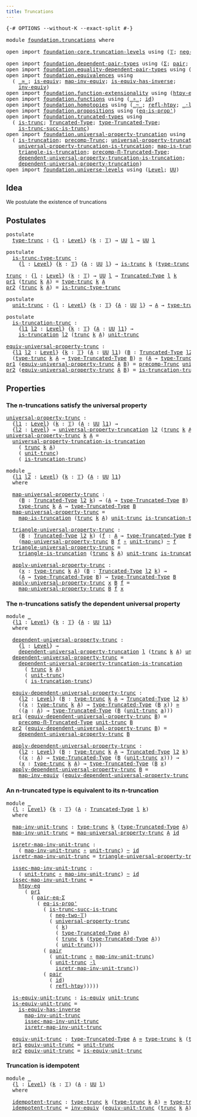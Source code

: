 ```yaml
---
title: Truncations
---
```


<pre class="Agda"><a id="37" class="Symbol">{-#</a> <a id="41" class="Keyword">OPTIONS</a> <a id="49" class="Pragma">--without-K</a> <a id="61" class="Pragma">--exact-split</a> <a id="75" class="Symbol">#-}</a>

<a id="80" class="Keyword">module</a> <a id="87" href="foundation.truncations.html" class="Module">foundation.truncations</a> <a id="110" class="Keyword">where</a>

<a id="117" class="Keyword">open</a> <a id="122" class="Keyword">import</a> <a id="129" href="foundation-core.truncation-levels.html" class="Module">foundation-core.truncation-levels</a> <a id="163" class="Keyword">using</a> <a id="169" class="Symbol">(</a><a id="170" href="foundation-core.truncation-levels.html#395" class="Datatype">𝕋</a><a id="171" class="Symbol">;</a> <a id="173" href="foundation-core.truncation-levels.html#416" class="InductiveConstructor">neg-two-𝕋</a><a id="182" class="Symbol">)</a>

<a id="185" class="Keyword">open</a> <a id="190" class="Keyword">import</a> <a id="197" href="foundation.dependent-pair-types.html" class="Module">foundation.dependent-pair-types</a> <a id="229" class="Keyword">using</a> <a id="235" class="Symbol">(</a><a id="236" href="foundation-core.dependent-pair-types.html#515" class="Record">Σ</a><a id="237" class="Symbol">;</a> <a id="239" href="foundation-core.dependent-pair-types.html#588" class="InductiveConstructor">pair</a><a id="243" class="Symbol">;</a> <a id="245" href="foundation-core.dependent-pair-types.html#605" class="Field">pr1</a><a id="248" class="Symbol">;</a> <a id="250" href="foundation-core.dependent-pair-types.html#617" class="Field">pr2</a><a id="253" class="Symbol">)</a>
<a id="255" class="Keyword">open</a> <a id="260" class="Keyword">import</a> <a id="267" href="foundation.equality-dependent-pair-types.html" class="Module">foundation.equality-dependent-pair-types</a> <a id="308" class="Keyword">using</a> <a id="314" class="Symbol">(</a><a id="315" href="foundation.equality-dependent-pair-types.html#1292" class="Function">pair-eq-Σ</a><a id="324" class="Symbol">)</a>
<a id="326" class="Keyword">open</a> <a id="331" class="Keyword">import</a> <a id="338" href="foundation.equivalences.html" class="Module">foundation.equivalences</a> <a id="362" class="Keyword">using</a>
  <a id="370" class="Symbol">(</a> <a id="372" href="foundation-core.equivalences.html#1621" class="Function Operator">_≃_</a><a id="375" class="Symbol">;</a> <a id="377" href="foundation-core.equivalences.html#1556" class="Function">is-equiv</a><a id="385" class="Symbol">;</a> <a id="387" href="foundation-core.equivalences.html#5036" class="Function">map-inv-equiv</a><a id="400" class="Symbol">;</a> <a id="402" href="foundation-core.equivalences.html#3013" class="Function">is-equiv-has-inverse</a><a id="422" class="Symbol">;</a>
    <a id="428" href="foundation-core.equivalences.html#5721" class="Function">inv-equiv</a><a id="437" class="Symbol">)</a>
<a id="439" class="Keyword">open</a> <a id="444" class="Keyword">import</a> <a id="451" href="foundation.function-extensionality.html" class="Module">foundation.function-extensionality</a> <a id="486" class="Keyword">using</a> <a id="492" class="Symbol">(</a><a id="493" href="foundation-core.function-extensionality.html#965" class="Function">htpy-eq</a><a id="500" class="Symbol">)</a>
<a id="502" class="Keyword">open</a> <a id="507" class="Keyword">import</a> <a id="514" href="foundation.functions.html" class="Module">foundation.functions</a> <a id="535" class="Keyword">using</a> <a id="541" class="Symbol">(</a><a id="542" href="foundation-core.functions.html#420" class="Function Operator">_∘_</a><a id="545" class="Symbol">;</a> <a id="547" href="foundation-core.functions.html#322" class="Function">id</a><a id="549" class="Symbol">)</a>
<a id="551" class="Keyword">open</a> <a id="556" class="Keyword">import</a> <a id="563" href="foundation.homotopies.html" class="Module">foundation.homotopies</a> <a id="585" class="Keyword">using</a> <a id="591" class="Symbol">(</a><a id="592" href="foundation-core.homotopies.html#627" class="Function Operator">_~_</a><a id="595" class="Symbol">;</a> <a id="597" href="foundation-core.homotopies.html#741" class="Function">refl-htpy</a><a id="606" class="Symbol">;</a> <a id="608" href="foundation-core.homotopies.html#1877" class="Function Operator">_·l_</a><a id="612" class="Symbol">)</a>
<a id="614" class="Keyword">open</a> <a id="619" class="Keyword">import</a> <a id="626" href="foundation.propositions.html" class="Module">foundation.propositions</a> <a id="650" class="Keyword">using</a> <a id="656" class="Symbol">(</a><a id="657" href="foundation-core.propositions.html#2620" class="Function">eq-is-prop&#39;</a><a id="668" class="Symbol">)</a>
<a id="670" class="Keyword">open</a> <a id="675" class="Keyword">import</a> <a id="682" href="foundation.truncated-types.html" class="Module">foundation.truncated-types</a> <a id="709" class="Keyword">using</a>
  <a id="717" class="Symbol">(</a> <a id="719" href="foundation-core.truncated-types.html#1741" class="Function">is-trunc</a><a id="727" class="Symbol">;</a> <a id="729" href="foundation-core.truncated-types.html#1925" class="Function">Truncated-Type</a><a id="743" class="Symbol">;</a> <a id="745" href="foundation-core.truncated-types.html#2060" class="Function">type-Truncated-Type</a><a id="764" class="Symbol">;</a>
    <a id="770" href="foundation-core.truncated-types.html#2388" class="Function">is-trunc-succ-is-trunc</a><a id="792" class="Symbol">)</a>
<a id="794" class="Keyword">open</a> <a id="799" class="Keyword">import</a> <a id="806" href="foundation.universal-property-truncation.html" class="Module">foundation.universal-property-truncation</a> <a id="847" class="Keyword">using</a>
  <a id="855" class="Symbol">(</a> <a id="857" href="foundation.universal-property-truncation.html#1984" class="Function">is-truncation</a><a id="870" class="Symbol">;</a> <a id="872" href="foundation.universal-property-truncation.html#1758" class="Function">precomp-Trunc</a><a id="885" class="Symbol">;</a> <a id="887" href="foundation.universal-property-truncation.html#2278" class="Function">universal-property-truncation</a><a id="916" class="Symbol">;</a>
    <a id="922" href="foundation.universal-property-truncation.html#4598" class="Function">universal-property-truncation-is-truncation</a><a id="965" class="Symbol">;</a> <a id="967" href="foundation.universal-property-truncation.html#4975" class="Function">map-is-truncation</a><a id="984" class="Symbol">;</a>
    <a id="990" href="foundation.universal-property-truncation.html#5248" class="Function">triangle-is-truncation</a><a id="1012" class="Symbol">;</a> <a id="1014" href="foundation.universal-property-truncation.html#2686" class="Function">precomp-Π-Truncated-Type</a><a id="1038" class="Symbol">;</a>
    <a id="1044" href="foundation.universal-property-truncation.html#5806" class="Function">dependent-universal-property-truncation-is-truncation</a><a id="1097" class="Symbol">;</a>
    <a id="1103" href="foundation.universal-property-truncation.html#2942" class="Function">dependent-universal-property-truncation</a><a id="1142" class="Symbol">)</a>
<a id="1144" class="Keyword">open</a> <a id="1149" class="Keyword">import</a> <a id="1156" href="foundation.universe-levels.html" class="Module">foundation.universe-levels</a> <a id="1183" class="Keyword">using</a> <a id="1189" class="Symbol">(</a><a id="1190" href="Agda.Primitive.html#597" class="Postulate">Level</a><a id="1195" class="Symbol">;</a> <a id="1197" href="foundation-core.universe-levels.html#235" class="Primitive">UU</a><a id="1199" class="Symbol">)</a>
</pre>
## Idea

We postulate the existence of truncations

## Postulates

<pre class="Agda"><a id="1281" class="Keyword">postulate</a>
  <a id="type-trunc"></a><a id="1293" href="foundation.truncations.html#1293" class="Postulate">type-trunc</a> <a id="1304" class="Symbol">:</a> <a id="1306" class="Symbol">{</a><a id="1307" href="foundation.truncations.html#1307" class="Bound">l</a> <a id="1309" class="Symbol">:</a> <a id="1311" href="Agda.Primitive.html#597" class="Postulate">Level</a><a id="1316" class="Symbol">}</a> <a id="1318" class="Symbol">(</a><a id="1319" href="foundation.truncations.html#1319" class="Bound">k</a> <a id="1321" class="Symbol">:</a> <a id="1323" href="foundation-core.truncation-levels.html#395" class="Datatype">𝕋</a><a id="1324" class="Symbol">)</a> <a id="1326" class="Symbol">→</a> <a id="1328" href="foundation-core.universe-levels.html#235" class="Primitive">UU</a> <a id="1331" href="foundation.truncations.html#1307" class="Bound">l</a> <a id="1333" class="Symbol">→</a> <a id="1335" href="foundation-core.universe-levels.html#235" class="Primitive">UU</a> <a id="1338" href="foundation.truncations.html#1307" class="Bound">l</a>

<a id="1341" class="Keyword">postulate</a>
  <a id="is-trunc-type-trunc"></a><a id="1353" href="foundation.truncations.html#1353" class="Postulate">is-trunc-type-trunc</a> <a id="1373" class="Symbol">:</a>
    <a id="1379" class="Symbol">{</a><a id="1380" href="foundation.truncations.html#1380" class="Bound">l</a> <a id="1382" class="Symbol">:</a> <a id="1384" href="Agda.Primitive.html#597" class="Postulate">Level</a><a id="1389" class="Symbol">}</a> <a id="1391" class="Symbol">{</a><a id="1392" href="foundation.truncations.html#1392" class="Bound">k</a> <a id="1394" class="Symbol">:</a> <a id="1396" href="foundation-core.truncation-levels.html#395" class="Datatype">𝕋</a><a id="1397" class="Symbol">}</a> <a id="1399" class="Symbol">{</a><a id="1400" href="foundation.truncations.html#1400" class="Bound">A</a> <a id="1402" class="Symbol">:</a> <a id="1404" href="foundation-core.universe-levels.html#235" class="Primitive">UU</a> <a id="1407" href="foundation.truncations.html#1380" class="Bound">l</a><a id="1408" class="Symbol">}</a> <a id="1410" class="Symbol">→</a> <a id="1412" href="foundation-core.truncated-types.html#1741" class="Function">is-trunc</a> <a id="1421" href="foundation.truncations.html#1392" class="Bound">k</a> <a id="1423" class="Symbol">(</a><a id="1424" href="foundation.truncations.html#1293" class="Postulate">type-trunc</a> <a id="1435" href="foundation.truncations.html#1392" class="Bound">k</a> <a id="1437" href="foundation.truncations.html#1400" class="Bound">A</a><a id="1438" class="Symbol">)</a>

<a id="trunc"></a><a id="1441" href="foundation.truncations.html#1441" class="Function">trunc</a> <a id="1447" class="Symbol">:</a> <a id="1449" class="Symbol">{</a><a id="1450" href="foundation.truncations.html#1450" class="Bound">l</a> <a id="1452" class="Symbol">:</a> <a id="1454" href="Agda.Primitive.html#597" class="Postulate">Level</a><a id="1459" class="Symbol">}</a> <a id="1461" class="Symbol">(</a><a id="1462" href="foundation.truncations.html#1462" class="Bound">k</a> <a id="1464" class="Symbol">:</a> <a id="1466" href="foundation-core.truncation-levels.html#395" class="Datatype">𝕋</a><a id="1467" class="Symbol">)</a> <a id="1469" class="Symbol">→</a> <a id="1471" href="foundation-core.universe-levels.html#235" class="Primitive">UU</a> <a id="1474" href="foundation.truncations.html#1450" class="Bound">l</a> <a id="1476" class="Symbol">→</a> <a id="1478" href="foundation-core.truncated-types.html#1925" class="Function">Truncated-Type</a> <a id="1493" href="foundation.truncations.html#1450" class="Bound">l</a> <a id="1495" href="foundation.truncations.html#1462" class="Bound">k</a>
<a id="1497" href="foundation-core.dependent-pair-types.html#605" class="Field">pr1</a> <a id="1501" class="Symbol">(</a><a id="1502" href="foundation.truncations.html#1441" class="Function">trunc</a> <a id="1508" href="foundation.truncations.html#1508" class="Bound">k</a> <a id="1510" href="foundation.truncations.html#1510" class="Bound">A</a><a id="1511" class="Symbol">)</a> <a id="1513" class="Symbol">=</a> <a id="1515" href="foundation.truncations.html#1293" class="Postulate">type-trunc</a> <a id="1526" href="foundation.truncations.html#1508" class="Bound">k</a> <a id="1528" href="foundation.truncations.html#1510" class="Bound">A</a>
<a id="1530" href="foundation-core.dependent-pair-types.html#617" class="Field">pr2</a> <a id="1534" class="Symbol">(</a><a id="1535" href="foundation.truncations.html#1441" class="Function">trunc</a> <a id="1541" href="foundation.truncations.html#1541" class="Bound">k</a> <a id="1543" href="foundation.truncations.html#1543" class="Bound">A</a><a id="1544" class="Symbol">)</a> <a id="1546" class="Symbol">=</a> <a id="1548" href="foundation.truncations.html#1353" class="Postulate">is-trunc-type-trunc</a>

<a id="1569" class="Keyword">postulate</a>
  <a id="unit-trunc"></a><a id="1581" href="foundation.truncations.html#1581" class="Postulate">unit-trunc</a> <a id="1592" class="Symbol">:</a> <a id="1594" class="Symbol">{</a><a id="1595" href="foundation.truncations.html#1595" class="Bound">l</a> <a id="1597" class="Symbol">:</a> <a id="1599" href="Agda.Primitive.html#597" class="Postulate">Level</a><a id="1604" class="Symbol">}</a> <a id="1606" class="Symbol">{</a><a id="1607" href="foundation.truncations.html#1607" class="Bound">k</a> <a id="1609" class="Symbol">:</a> <a id="1611" href="foundation-core.truncation-levels.html#395" class="Datatype">𝕋</a><a id="1612" class="Symbol">}</a> <a id="1614" class="Symbol">{</a><a id="1615" href="foundation.truncations.html#1615" class="Bound">A</a> <a id="1617" class="Symbol">:</a> <a id="1619" href="foundation-core.universe-levels.html#235" class="Primitive">UU</a> <a id="1622" href="foundation.truncations.html#1595" class="Bound">l</a><a id="1623" class="Symbol">}</a> <a id="1625" class="Symbol">→</a> <a id="1627" href="foundation.truncations.html#1615" class="Bound">A</a> <a id="1629" class="Symbol">→</a> <a id="1631" href="foundation.truncations.html#1293" class="Postulate">type-trunc</a> <a id="1642" href="foundation.truncations.html#1607" class="Bound">k</a> <a id="1644" href="foundation.truncations.html#1615" class="Bound">A</a>

<a id="1647" class="Keyword">postulate</a>
  <a id="is-truncation-trunc"></a><a id="1659" href="foundation.truncations.html#1659" class="Postulate">is-truncation-trunc</a> <a id="1679" class="Symbol">:</a>
    <a id="1685" class="Symbol">{</a><a id="1686" href="foundation.truncations.html#1686" class="Bound">l1</a> <a id="1689" href="foundation.truncations.html#1689" class="Bound">l2</a> <a id="1692" class="Symbol">:</a> <a id="1694" href="Agda.Primitive.html#597" class="Postulate">Level</a><a id="1699" class="Symbol">}</a> <a id="1701" class="Symbol">{</a><a id="1702" href="foundation.truncations.html#1702" class="Bound">k</a> <a id="1704" class="Symbol">:</a> <a id="1706" href="foundation-core.truncation-levels.html#395" class="Datatype">𝕋</a><a id="1707" class="Symbol">}</a> <a id="1709" class="Symbol">{</a><a id="1710" href="foundation.truncations.html#1710" class="Bound">A</a> <a id="1712" class="Symbol">:</a> <a id="1714" href="foundation-core.universe-levels.html#235" class="Primitive">UU</a> <a id="1717" href="foundation.truncations.html#1686" class="Bound">l1</a><a id="1719" class="Symbol">}</a> <a id="1721" class="Symbol">→</a>
    <a id="1727" href="foundation.universal-property-truncation.html#1984" class="Function">is-truncation</a> <a id="1741" href="foundation.truncations.html#1689" class="Bound">l2</a> <a id="1744" class="Symbol">(</a><a id="1745" href="foundation.truncations.html#1441" class="Function">trunc</a> <a id="1751" href="foundation.truncations.html#1702" class="Bound">k</a> <a id="1753" href="foundation.truncations.html#1710" class="Bound">A</a><a id="1754" class="Symbol">)</a> <a id="1756" href="foundation.truncations.html#1581" class="Postulate">unit-trunc</a>

<a id="equiv-universal-property-trunc"></a><a id="1768" href="foundation.truncations.html#1768" class="Function">equiv-universal-property-trunc</a> <a id="1799" class="Symbol">:</a>
  <a id="1803" class="Symbol">{</a><a id="1804" href="foundation.truncations.html#1804" class="Bound">l1</a> <a id="1807" href="foundation.truncations.html#1807" class="Bound">l2</a> <a id="1810" class="Symbol">:</a> <a id="1812" href="Agda.Primitive.html#597" class="Postulate">Level</a><a id="1817" class="Symbol">}</a> <a id="1819" class="Symbol">{</a><a id="1820" href="foundation.truncations.html#1820" class="Bound">k</a> <a id="1822" class="Symbol">:</a> <a id="1824" href="foundation-core.truncation-levels.html#395" class="Datatype">𝕋</a><a id="1825" class="Symbol">}</a> <a id="1827" class="Symbol">(</a><a id="1828" href="foundation.truncations.html#1828" class="Bound">A</a> <a id="1830" class="Symbol">:</a> <a id="1832" href="foundation-core.universe-levels.html#235" class="Primitive">UU</a> <a id="1835" href="foundation.truncations.html#1804" class="Bound">l1</a><a id="1837" class="Symbol">)</a> <a id="1839" class="Symbol">(</a><a id="1840" href="foundation.truncations.html#1840" class="Bound">B</a> <a id="1842" class="Symbol">:</a> <a id="1844" href="foundation-core.truncated-types.html#1925" class="Function">Truncated-Type</a> <a id="1859" href="foundation.truncations.html#1807" class="Bound">l2</a> <a id="1862" href="foundation.truncations.html#1820" class="Bound">k</a><a id="1863" class="Symbol">)</a> <a id="1865" class="Symbol">→</a>
  <a id="1869" class="Symbol">(</a><a id="1870" href="foundation.truncations.html#1293" class="Postulate">type-trunc</a> <a id="1881" href="foundation.truncations.html#1820" class="Bound">k</a> <a id="1883" href="foundation.truncations.html#1828" class="Bound">A</a> <a id="1885" class="Symbol">→</a> <a id="1887" href="foundation-core.truncated-types.html#2060" class="Function">type-Truncated-Type</a> <a id="1907" href="foundation.truncations.html#1840" class="Bound">B</a><a id="1908" class="Symbol">)</a> <a id="1910" href="foundation-core.equivalences.html#1621" class="Function Operator">≃</a> <a id="1912" class="Symbol">(</a><a id="1913" href="foundation.truncations.html#1828" class="Bound">A</a> <a id="1915" class="Symbol">→</a> <a id="1917" href="foundation-core.truncated-types.html#2060" class="Function">type-Truncated-Type</a> <a id="1937" href="foundation.truncations.html#1840" class="Bound">B</a><a id="1938" class="Symbol">)</a>
<a id="1940" href="foundation-core.dependent-pair-types.html#605" class="Field">pr1</a> <a id="1944" class="Symbol">(</a><a id="1945" href="foundation.truncations.html#1768" class="Function">equiv-universal-property-trunc</a> <a id="1976" href="foundation.truncations.html#1976" class="Bound">A</a> <a id="1978" href="foundation.truncations.html#1978" class="Bound">B</a><a id="1979" class="Symbol">)</a> <a id="1981" class="Symbol">=</a> <a id="1983" href="foundation.universal-property-truncation.html#1758" class="Function">precomp-Trunc</a> <a id="1997" href="foundation.truncations.html#1581" class="Postulate">unit-trunc</a> <a id="2008" href="foundation.truncations.html#1978" class="Bound">B</a>
<a id="2010" href="foundation-core.dependent-pair-types.html#617" class="Field">pr2</a> <a id="2014" class="Symbol">(</a><a id="2015" href="foundation.truncations.html#1768" class="Function">equiv-universal-property-trunc</a> <a id="2046" href="foundation.truncations.html#2046" class="Bound">A</a> <a id="2048" href="foundation.truncations.html#2048" class="Bound">B</a><a id="2049" class="Symbol">)</a> <a id="2051" class="Symbol">=</a> <a id="2053" href="foundation.truncations.html#1659" class="Postulate">is-truncation-trunc</a> <a id="2073" href="foundation.truncations.html#2048" class="Bound">B</a>
</pre>
## Properties

### The n-truncations satisfy the universal property

<pre class="Agda"><a id="universal-property-trunc"></a><a id="2157" href="foundation.truncations.html#2157" class="Function">universal-property-trunc</a> <a id="2182" class="Symbol">:</a>
  <a id="2186" class="Symbol">{</a><a id="2187" href="foundation.truncations.html#2187" class="Bound">l1</a> <a id="2190" class="Symbol">:</a> <a id="2192" href="Agda.Primitive.html#597" class="Postulate">Level</a><a id="2197" class="Symbol">}</a> <a id="2199" class="Symbol">(</a><a id="2200" href="foundation.truncations.html#2200" class="Bound">k</a> <a id="2202" class="Symbol">:</a> <a id="2204" href="foundation-core.truncation-levels.html#395" class="Datatype">𝕋</a><a id="2205" class="Symbol">)</a> <a id="2207" class="Symbol">(</a><a id="2208" href="foundation.truncations.html#2208" class="Bound">A</a> <a id="2210" class="Symbol">:</a> <a id="2212" href="foundation-core.universe-levels.html#235" class="Primitive">UU</a> <a id="2215" href="foundation.truncations.html#2187" class="Bound">l1</a><a id="2217" class="Symbol">)</a> <a id="2219" class="Symbol">→</a>
  <a id="2223" class="Symbol">{</a><a id="2224" href="foundation.truncations.html#2224" class="Bound">l2</a> <a id="2227" class="Symbol">:</a> <a id="2229" href="Agda.Primitive.html#597" class="Postulate">Level</a><a id="2234" class="Symbol">}</a> <a id="2236" class="Symbol">→</a> <a id="2238" href="foundation.universal-property-truncation.html#2278" class="Function">universal-property-truncation</a> <a id="2268" href="foundation.truncations.html#2224" class="Bound">l2</a> <a id="2271" class="Symbol">(</a><a id="2272" href="foundation.truncations.html#1441" class="Function">trunc</a> <a id="2278" href="foundation.truncations.html#2200" class="Bound">k</a> <a id="2280" href="foundation.truncations.html#2208" class="Bound">A</a><a id="2281" class="Symbol">)</a> <a id="2283" href="foundation.truncations.html#1581" class="Postulate">unit-trunc</a>
<a id="2294" href="foundation.truncations.html#2157" class="Function">universal-property-trunc</a> <a id="2319" href="foundation.truncations.html#2319" class="Bound">k</a> <a id="2321" href="foundation.truncations.html#2321" class="Bound">A</a> <a id="2323" class="Symbol">=</a>
  <a id="2327" href="foundation.universal-property-truncation.html#4598" class="Function">universal-property-truncation-is-truncation</a>
    <a id="2375" class="Symbol">(</a> <a id="2377" href="foundation.truncations.html#1441" class="Function">trunc</a> <a id="2383" href="foundation.truncations.html#2319" class="Bound">k</a> <a id="2385" href="foundation.truncations.html#2321" class="Bound">A</a><a id="2386" class="Symbol">)</a>
    <a id="2392" class="Symbol">(</a> <a id="2394" href="foundation.truncations.html#1581" class="Postulate">unit-trunc</a><a id="2404" class="Symbol">)</a>
    <a id="2410" class="Symbol">(</a> <a id="2412" href="foundation.truncations.html#1659" class="Postulate">is-truncation-trunc</a><a id="2431" class="Symbol">)</a>

<a id="2434" class="Keyword">module</a> <a id="2441" href="foundation.truncations.html#2441" class="Module">_</a>
  <a id="2445" class="Symbol">{</a><a id="2446" href="foundation.truncations.html#2446" class="Bound">l1</a> <a id="2449" href="foundation.truncations.html#2449" class="Bound">l2</a> <a id="2452" class="Symbol">:</a> <a id="2454" href="Agda.Primitive.html#597" class="Postulate">Level</a><a id="2459" class="Symbol">}</a> <a id="2461" class="Symbol">{</a><a id="2462" href="foundation.truncations.html#2462" class="Bound">k</a> <a id="2464" class="Symbol">:</a> <a id="2466" href="foundation-core.truncation-levels.html#395" class="Datatype">𝕋</a><a id="2467" class="Symbol">}</a> <a id="2469" class="Symbol">{</a><a id="2470" href="foundation.truncations.html#2470" class="Bound">A</a> <a id="2472" class="Symbol">:</a> <a id="2474" href="foundation-core.universe-levels.html#235" class="Primitive">UU</a> <a id="2477" href="foundation.truncations.html#2446" class="Bound">l1</a><a id="2479" class="Symbol">}</a>
  <a id="2483" class="Keyword">where</a>
  
  <a id="2494" href="foundation.truncations.html#2494" class="Function">map-universal-property-trunc</a> <a id="2523" class="Symbol">:</a>
    <a id="2529" class="Symbol">(</a><a id="2530" href="foundation.truncations.html#2530" class="Bound">B</a> <a id="2532" class="Symbol">:</a> <a id="2534" href="foundation-core.truncated-types.html#1925" class="Function">Truncated-Type</a> <a id="2549" href="foundation.truncations.html#2449" class="Bound">l2</a> <a id="2552" href="foundation.truncations.html#2462" class="Bound">k</a><a id="2553" class="Symbol">)</a> <a id="2555" class="Symbol">→</a> <a id="2557" class="Symbol">(</a><a id="2558" href="foundation.truncations.html#2470" class="Bound">A</a> <a id="2560" class="Symbol">→</a> <a id="2562" href="foundation-core.truncated-types.html#2060" class="Function">type-Truncated-Type</a> <a id="2582" href="foundation.truncations.html#2530" class="Bound">B</a><a id="2583" class="Symbol">)</a> <a id="2585" class="Symbol">→</a>
    <a id="2591" href="foundation.truncations.html#1293" class="Postulate">type-trunc</a> <a id="2602" href="foundation.truncations.html#2462" class="Bound">k</a> <a id="2604" href="foundation.truncations.html#2470" class="Bound">A</a> <a id="2606" class="Symbol">→</a> <a id="2608" href="foundation-core.truncated-types.html#2060" class="Function">type-Truncated-Type</a> <a id="2628" href="foundation.truncations.html#2530" class="Bound">B</a>
  <a id="2632" href="foundation.truncations.html#2494" class="Function">map-universal-property-trunc</a> <a id="2661" class="Symbol">=</a>
    <a id="2667" href="foundation.universal-property-truncation.html#4975" class="Function">map-is-truncation</a> <a id="2685" class="Symbol">(</a><a id="2686" href="foundation.truncations.html#1441" class="Function">trunc</a> <a id="2692" href="foundation.truncations.html#2462" class="Bound">k</a> <a id="2694" href="foundation.truncations.html#2470" class="Bound">A</a><a id="2695" class="Symbol">)</a> <a id="2697" href="foundation.truncations.html#1581" class="Postulate">unit-trunc</a> <a id="2708" href="foundation.truncations.html#1659" class="Postulate">is-truncation-trunc</a>

  <a id="2731" href="foundation.truncations.html#2731" class="Function">triangle-universal-property-trunc</a> <a id="2765" class="Symbol">:</a>
    <a id="2771" class="Symbol">(</a><a id="2772" href="foundation.truncations.html#2772" class="Bound">B</a> <a id="2774" class="Symbol">:</a> <a id="2776" href="foundation-core.truncated-types.html#1925" class="Function">Truncated-Type</a> <a id="2791" href="foundation.truncations.html#2449" class="Bound">l2</a> <a id="2794" href="foundation.truncations.html#2462" class="Bound">k</a><a id="2795" class="Symbol">)</a> <a id="2797" class="Symbol">(</a><a id="2798" href="foundation.truncations.html#2798" class="Bound">f</a> <a id="2800" class="Symbol">:</a> <a id="2802" href="foundation.truncations.html#2470" class="Bound">A</a> <a id="2804" class="Symbol">→</a> <a id="2806" href="foundation-core.truncated-types.html#2060" class="Function">type-Truncated-Type</a> <a id="2826" href="foundation.truncations.html#2772" class="Bound">B</a><a id="2827" class="Symbol">)</a> <a id="2829" class="Symbol">→</a>
    <a id="2835" class="Symbol">(</a><a id="2836" href="foundation.truncations.html#2494" class="Function">map-universal-property-trunc</a> <a id="2865" href="foundation.truncations.html#2772" class="Bound">B</a> <a id="2867" href="foundation.truncations.html#2798" class="Bound">f</a> <a id="2869" href="foundation-core.functions.html#420" class="Function Operator">∘</a> <a id="2871" href="foundation.truncations.html#1581" class="Postulate">unit-trunc</a><a id="2881" class="Symbol">)</a> <a id="2883" href="foundation-core.homotopies.html#627" class="Function Operator">~</a> <a id="2885" href="foundation.truncations.html#2798" class="Bound">f</a>
  <a id="2889" href="foundation.truncations.html#2731" class="Function">triangle-universal-property-trunc</a> <a id="2923" class="Symbol">=</a>
    <a id="2929" href="foundation.universal-property-truncation.html#5248" class="Function">triangle-is-truncation</a> <a id="2952" class="Symbol">(</a><a id="2953" href="foundation.truncations.html#1441" class="Function">trunc</a> <a id="2959" href="foundation.truncations.html#2462" class="Bound">k</a> <a id="2961" href="foundation.truncations.html#2470" class="Bound">A</a><a id="2962" class="Symbol">)</a> <a id="2964" href="foundation.truncations.html#1581" class="Postulate">unit-trunc</a> <a id="2975" href="foundation.truncations.html#1659" class="Postulate">is-truncation-trunc</a>

  <a id="2998" href="foundation.truncations.html#2998" class="Function">apply-universal-property-trunc</a> <a id="3029" class="Symbol">:</a>
    <a id="3035" class="Symbol">(</a><a id="3036" href="foundation.truncations.html#3036" class="Bound">x</a> <a id="3038" class="Symbol">:</a> <a id="3040" href="foundation.truncations.html#1293" class="Postulate">type-trunc</a> <a id="3051" href="foundation.truncations.html#2462" class="Bound">k</a> <a id="3053" href="foundation.truncations.html#2470" class="Bound">A</a><a id="3054" class="Symbol">)</a> <a id="3056" class="Symbol">(</a><a id="3057" href="foundation.truncations.html#3057" class="Bound">B</a> <a id="3059" class="Symbol">:</a> <a id="3061" href="foundation-core.truncated-types.html#1925" class="Function">Truncated-Type</a> <a id="3076" href="foundation.truncations.html#2449" class="Bound">l2</a> <a id="3079" href="foundation.truncations.html#2462" class="Bound">k</a><a id="3080" class="Symbol">)</a> <a id="3082" class="Symbol">→</a>
    <a id="3088" class="Symbol">(</a><a id="3089" href="foundation.truncations.html#2470" class="Bound">A</a> <a id="3091" class="Symbol">→</a> <a id="3093" href="foundation-core.truncated-types.html#2060" class="Function">type-Truncated-Type</a> <a id="3113" href="foundation.truncations.html#3057" class="Bound">B</a><a id="3114" class="Symbol">)</a> <a id="3116" class="Symbol">→</a> <a id="3118" href="foundation-core.truncated-types.html#2060" class="Function">type-Truncated-Type</a> <a id="3138" href="foundation.truncations.html#3057" class="Bound">B</a>
  <a id="3142" href="foundation.truncations.html#2998" class="Function">apply-universal-property-trunc</a> <a id="3173" href="foundation.truncations.html#3173" class="Bound">x</a> <a id="3175" href="foundation.truncations.html#3175" class="Bound">B</a> <a id="3177" href="foundation.truncations.html#3177" class="Bound">f</a> <a id="3179" class="Symbol">=</a>
    <a id="3185" href="foundation.truncations.html#2494" class="Function">map-universal-property-trunc</a> <a id="3214" href="foundation.truncations.html#3175" class="Bound">B</a> <a id="3216" href="foundation.truncations.html#3177" class="Bound">f</a> <a id="3218" href="foundation.truncations.html#3173" class="Bound">x</a>
</pre>
### The n-truncations satisfy the dependent universal property

<pre class="Agda"><a id="3297" class="Keyword">module</a> <a id="3304" href="foundation.truncations.html#3304" class="Module">_</a>
  <a id="3308" class="Symbol">{</a><a id="3309" href="foundation.truncations.html#3309" class="Bound">l1</a> <a id="3312" class="Symbol">:</a> <a id="3314" href="Agda.Primitive.html#597" class="Postulate">Level</a><a id="3319" class="Symbol">}</a> <a id="3321" class="Symbol">{</a><a id="3322" href="foundation.truncations.html#3322" class="Bound">k</a> <a id="3324" class="Symbol">:</a> <a id="3326" href="foundation-core.truncation-levels.html#395" class="Datatype">𝕋</a><a id="3327" class="Symbol">}</a> <a id="3329" class="Symbol">{</a><a id="3330" href="foundation.truncations.html#3330" class="Bound">A</a> <a id="3332" class="Symbol">:</a> <a id="3334" href="foundation-core.universe-levels.html#235" class="Primitive">UU</a> <a id="3337" href="foundation.truncations.html#3309" class="Bound">l1</a><a id="3339" class="Symbol">}</a>
  <a id="3343" class="Keyword">where</a>

  <a id="3352" href="foundation.truncations.html#3352" class="Function">dependent-universal-property-trunc</a> <a id="3387" class="Symbol">:</a>
    <a id="3393" class="Symbol">{</a><a id="3394" href="foundation.truncations.html#3394" class="Bound">l</a> <a id="3396" class="Symbol">:</a> <a id="3398" href="Agda.Primitive.html#597" class="Postulate">Level</a><a id="3403" class="Symbol">}</a> <a id="3405" class="Symbol">→</a>
    <a id="3411" href="foundation.universal-property-truncation.html#2942" class="Function">dependent-universal-property-truncation</a> <a id="3451" href="foundation.truncations.html#3394" class="Bound">l</a> <a id="3453" class="Symbol">(</a><a id="3454" href="foundation.truncations.html#1441" class="Function">trunc</a> <a id="3460" href="foundation.truncations.html#3322" class="Bound">k</a> <a id="3462" href="foundation.truncations.html#3330" class="Bound">A</a><a id="3463" class="Symbol">)</a> <a id="3465" href="foundation.truncations.html#1581" class="Postulate">unit-trunc</a>
  <a id="3478" href="foundation.truncations.html#3352" class="Function">dependent-universal-property-trunc</a> <a id="3513" class="Symbol">=</a>
    <a id="3519" href="foundation.universal-property-truncation.html#5806" class="Function">dependent-universal-property-truncation-is-truncation</a>
      <a id="3579" class="Symbol">(</a> <a id="3581" href="foundation.truncations.html#1441" class="Function">trunc</a> <a id="3587" href="foundation.truncations.html#3322" class="Bound">k</a> <a id="3589" href="foundation.truncations.html#3330" class="Bound">A</a><a id="3590" class="Symbol">)</a>
      <a id="3598" class="Symbol">(</a> <a id="3600" href="foundation.truncations.html#1581" class="Postulate">unit-trunc</a><a id="3610" class="Symbol">)</a>
      <a id="3618" class="Symbol">(</a> <a id="3620" href="foundation.truncations.html#1659" class="Postulate">is-truncation-trunc</a><a id="3639" class="Symbol">)</a>

  <a id="3644" href="foundation.truncations.html#3644" class="Function">equiv-dependent-universal-property-trunc</a> <a id="3685" class="Symbol">:</a>
    <a id="3691" class="Symbol">{</a><a id="3692" href="foundation.truncations.html#3692" class="Bound">l2</a> <a id="3695" class="Symbol">:</a> <a id="3697" href="Agda.Primitive.html#597" class="Postulate">Level</a><a id="3702" class="Symbol">}</a> <a id="3704" class="Symbol">(</a><a id="3705" href="foundation.truncations.html#3705" class="Bound">B</a> <a id="3707" class="Symbol">:</a> <a id="3709" href="foundation.truncations.html#1293" class="Postulate">type-trunc</a> <a id="3720" href="foundation.truncations.html#3322" class="Bound">k</a> <a id="3722" href="foundation.truncations.html#3330" class="Bound">A</a> <a id="3724" class="Symbol">→</a> <a id="3726" href="foundation-core.truncated-types.html#1925" class="Function">Truncated-Type</a> <a id="3741" href="foundation.truncations.html#3692" class="Bound">l2</a> <a id="3744" href="foundation.truncations.html#3322" class="Bound">k</a><a id="3745" class="Symbol">)</a> <a id="3747" class="Symbol">→</a>
    <a id="3753" class="Symbol">((</a><a id="3755" href="foundation.truncations.html#3755" class="Bound">x</a> <a id="3757" class="Symbol">:</a> <a id="3759" href="foundation.truncations.html#1293" class="Postulate">type-trunc</a> <a id="3770" href="foundation.truncations.html#3322" class="Bound">k</a> <a id="3772" href="foundation.truncations.html#3330" class="Bound">A</a><a id="3773" class="Symbol">)</a> <a id="3775" class="Symbol">→</a> <a id="3777" href="foundation-core.truncated-types.html#2060" class="Function">type-Truncated-Type</a> <a id="3797" class="Symbol">(</a><a id="3798" href="foundation.truncations.html#3705" class="Bound">B</a> <a id="3800" href="foundation.truncations.html#3755" class="Bound">x</a><a id="3801" class="Symbol">))</a> <a id="3804" href="foundation-core.equivalences.html#1621" class="Function Operator">≃</a>
    <a id="3810" class="Symbol">((</a><a id="3812" href="foundation.truncations.html#3812" class="Bound">a</a> <a id="3814" class="Symbol">:</a> <a id="3816" href="foundation.truncations.html#3330" class="Bound">A</a><a id="3817" class="Symbol">)</a> <a id="3819" class="Symbol">→</a> <a id="3821" href="foundation-core.truncated-types.html#2060" class="Function">type-Truncated-Type</a> <a id="3841" class="Symbol">(</a><a id="3842" href="foundation.truncations.html#3705" class="Bound">B</a> <a id="3844" class="Symbol">(</a><a id="3845" href="foundation.truncations.html#1581" class="Postulate">unit-trunc</a> <a id="3856" href="foundation.truncations.html#3812" class="Bound">a</a><a id="3857" class="Symbol">)))</a>
  <a id="3863" href="foundation-core.dependent-pair-types.html#605" class="Field">pr1</a> <a id="3867" class="Symbol">(</a><a id="3868" href="foundation.truncations.html#3644" class="Function">equiv-dependent-universal-property-trunc</a> <a id="3909" href="foundation.truncations.html#3909" class="Bound">B</a><a id="3910" class="Symbol">)</a> <a id="3912" class="Symbol">=</a>
    <a id="3918" href="foundation.universal-property-truncation.html#2686" class="Function">precomp-Π-Truncated-Type</a> <a id="3943" href="foundation.truncations.html#1581" class="Postulate">unit-trunc</a> <a id="3954" href="foundation.truncations.html#3909" class="Bound">B</a>
  <a id="3958" href="foundation-core.dependent-pair-types.html#617" class="Field">pr2</a> <a id="3962" class="Symbol">(</a><a id="3963" href="foundation.truncations.html#3644" class="Function">equiv-dependent-universal-property-trunc</a> <a id="4004" href="foundation.truncations.html#4004" class="Bound">B</a><a id="4005" class="Symbol">)</a> <a id="4007" class="Symbol">=</a>
    <a id="4013" href="foundation.truncations.html#3352" class="Function">dependent-universal-property-trunc</a> <a id="4048" href="foundation.truncations.html#4004" class="Bound">B</a>

  <a id="4053" href="foundation.truncations.html#4053" class="Function">apply-dependent-universal-property-trunc</a> <a id="4094" class="Symbol">:</a>
    <a id="4100" class="Symbol">{</a><a id="4101" href="foundation.truncations.html#4101" class="Bound">l2</a> <a id="4104" class="Symbol">:</a> <a id="4106" href="Agda.Primitive.html#597" class="Postulate">Level</a><a id="4111" class="Symbol">}</a> <a id="4113" class="Symbol">(</a><a id="4114" href="foundation.truncations.html#4114" class="Bound">B</a> <a id="4116" class="Symbol">:</a> <a id="4118" href="foundation.truncations.html#1293" class="Postulate">type-trunc</a> <a id="4129" href="foundation.truncations.html#3322" class="Bound">k</a> <a id="4131" href="foundation.truncations.html#3330" class="Bound">A</a> <a id="4133" class="Symbol">→</a> <a id="4135" href="foundation-core.truncated-types.html#1925" class="Function">Truncated-Type</a> <a id="4150" href="foundation.truncations.html#4101" class="Bound">l2</a> <a id="4153" href="foundation.truncations.html#3322" class="Bound">k</a><a id="4154" class="Symbol">)</a> <a id="4156" class="Symbol">→</a>
    <a id="4162" class="Symbol">((</a><a id="4164" href="foundation.truncations.html#4164" class="Bound">x</a> <a id="4166" class="Symbol">:</a> <a id="4168" href="foundation.truncations.html#3330" class="Bound">A</a><a id="4169" class="Symbol">)</a> <a id="4171" class="Symbol">→</a> <a id="4173" href="foundation-core.truncated-types.html#2060" class="Function">type-Truncated-Type</a> <a id="4193" class="Symbol">(</a><a id="4194" href="foundation.truncations.html#4114" class="Bound">B</a> <a id="4196" class="Symbol">(</a><a id="4197" href="foundation.truncations.html#1581" class="Postulate">unit-trunc</a> <a id="4208" href="foundation.truncations.html#4164" class="Bound">x</a><a id="4209" class="Symbol">)))</a> <a id="4213" class="Symbol">→</a>
    <a id="4219" class="Symbol">(</a><a id="4220" href="foundation.truncations.html#4220" class="Bound">x</a> <a id="4222" class="Symbol">:</a> <a id="4224" href="foundation.truncations.html#1293" class="Postulate">type-trunc</a> <a id="4235" href="foundation.truncations.html#3322" class="Bound">k</a> <a id="4237" href="foundation.truncations.html#3330" class="Bound">A</a><a id="4238" class="Symbol">)</a> <a id="4240" class="Symbol">→</a> <a id="4242" href="foundation-core.truncated-types.html#2060" class="Function">type-Truncated-Type</a> <a id="4262" class="Symbol">(</a><a id="4263" href="foundation.truncations.html#4114" class="Bound">B</a> <a id="4265" href="foundation.truncations.html#4220" class="Bound">x</a><a id="4266" class="Symbol">)</a>
  <a id="4270" href="foundation.truncations.html#4053" class="Function">apply-dependent-universal-property-trunc</a> <a id="4311" href="foundation.truncations.html#4311" class="Bound">B</a> <a id="4313" class="Symbol">=</a>
    <a id="4319" href="foundation-core.equivalences.html#5036" class="Function">map-inv-equiv</a> <a id="4333" class="Symbol">(</a><a id="4334" href="foundation.truncations.html#3644" class="Function">equiv-dependent-universal-property-trunc</a> <a id="4375" href="foundation.truncations.html#4311" class="Bound">B</a><a id="4376" class="Symbol">)</a>
</pre>
### An n-truncated type is equivalent to its n-truncation

<pre class="Agda"><a id="4450" class="Keyword">module</a> <a id="4457" href="foundation.truncations.html#4457" class="Module">_</a>
  <a id="4461" class="Symbol">{</a><a id="4462" href="foundation.truncations.html#4462" class="Bound">l</a> <a id="4464" class="Symbol">:</a> <a id="4466" href="Agda.Primitive.html#597" class="Postulate">Level</a><a id="4471" class="Symbol">}</a> <a id="4473" class="Symbol">{</a><a id="4474" href="foundation.truncations.html#4474" class="Bound">k</a> <a id="4476" class="Symbol">:</a> <a id="4478" href="foundation-core.truncation-levels.html#395" class="Datatype">𝕋</a><a id="4479" class="Symbol">}</a> <a id="4481" class="Symbol">(</a><a id="4482" href="foundation.truncations.html#4482" class="Bound">A</a> <a id="4484" class="Symbol">:</a> <a id="4486" href="foundation-core.truncated-types.html#1925" class="Function">Truncated-Type</a> <a id="4501" href="foundation.truncations.html#4462" class="Bound">l</a> <a id="4503" href="foundation.truncations.html#4474" class="Bound">k</a><a id="4504" class="Symbol">)</a>
  <a id="4508" class="Keyword">where</a>

  <a id="4517" href="foundation.truncations.html#4517" class="Function">map-inv-unit-trunc</a> <a id="4536" class="Symbol">:</a> <a id="4538" href="foundation.truncations.html#1293" class="Postulate">type-trunc</a> <a id="4549" href="foundation.truncations.html#4474" class="Bound">k</a> <a id="4551" class="Symbol">(</a><a id="4552" href="foundation-core.truncated-types.html#2060" class="Function">type-Truncated-Type</a> <a id="4572" href="foundation.truncations.html#4482" class="Bound">A</a><a id="4573" class="Symbol">)</a> <a id="4575" class="Symbol">→</a> <a id="4577" href="foundation-core.truncated-types.html#2060" class="Function">type-Truncated-Type</a> <a id="4597" href="foundation.truncations.html#4482" class="Bound">A</a>
  <a id="4601" href="foundation.truncations.html#4517" class="Function">map-inv-unit-trunc</a> <a id="4620" class="Symbol">=</a> <a id="4622" href="foundation.truncations.html#2494" class="Function">map-universal-property-trunc</a> <a id="4651" href="foundation.truncations.html#4482" class="Bound">A</a> <a id="4653" href="foundation-core.functions.html#322" class="Function">id</a>

  <a id="4659" href="foundation.truncations.html#4659" class="Function">isretr-map-inv-unit-trunc</a> <a id="4685" class="Symbol">:</a>
    <a id="4691" class="Symbol">(</a> <a id="4693" href="foundation.truncations.html#4517" class="Function">map-inv-unit-trunc</a> <a id="4712" href="foundation-core.functions.html#420" class="Function Operator">∘</a> <a id="4714" href="foundation.truncations.html#1581" class="Postulate">unit-trunc</a><a id="4724" class="Symbol">)</a> <a id="4726" href="foundation-core.homotopies.html#627" class="Function Operator">~</a> <a id="4728" href="foundation-core.functions.html#322" class="Function">id</a>
  <a id="4733" href="foundation.truncations.html#4659" class="Function">isretr-map-inv-unit-trunc</a> <a id="4759" class="Symbol">=</a> <a id="4761" href="foundation.truncations.html#2731" class="Function">triangle-universal-property-trunc</a> <a id="4795" href="foundation.truncations.html#4482" class="Bound">A</a> <a id="4797" href="foundation-core.functions.html#322" class="Function">id</a>

  <a id="4803" href="foundation.truncations.html#4803" class="Function">issec-map-inv-unit-trunc</a> <a id="4828" class="Symbol">:</a>
    <a id="4834" class="Symbol">(</a> <a id="4836" href="foundation.truncations.html#1581" class="Postulate">unit-trunc</a> <a id="4847" href="foundation-core.functions.html#420" class="Function Operator">∘</a> <a id="4849" href="foundation.truncations.html#4517" class="Function">map-inv-unit-trunc</a><a id="4867" class="Symbol">)</a> <a id="4869" href="foundation-core.homotopies.html#627" class="Function Operator">~</a> <a id="4871" href="foundation-core.functions.html#322" class="Function">id</a>
  <a id="4876" href="foundation.truncations.html#4803" class="Function">issec-map-inv-unit-trunc</a> <a id="4901" class="Symbol">=</a>
    <a id="4907" href="foundation-core.function-extensionality.html#965" class="Function">htpy-eq</a>
      <a id="4921" class="Symbol">(</a> <a id="4923" href="foundation-core.dependent-pair-types.html#605" class="Field">pr1</a>
        <a id="4935" class="Symbol">(</a> <a id="4937" href="foundation.equality-dependent-pair-types.html#1292" class="Function">pair-eq-Σ</a>
          <a id="4957" class="Symbol">(</a> <a id="4959" href="foundation-core.propositions.html#2620" class="Function">eq-is-prop&#39;</a>
            <a id="4983" class="Symbol">(</a> <a id="4985" href="foundation-core.truncated-types.html#2388" class="Function">is-trunc-succ-is-trunc</a>
              <a id="5022" class="Symbol">(</a> <a id="5024" href="foundation-core.truncation-levels.html#416" class="InductiveConstructor">neg-two-𝕋</a><a id="5033" class="Symbol">)</a>
              <a id="5049" class="Symbol">(</a> <a id="5051" href="foundation.truncations.html#2157" class="Function">universal-property-trunc</a>
                <a id="5092" class="Symbol">(</a> <a id="5094" href="foundation.truncations.html#4474" class="Bound">k</a><a id="5095" class="Symbol">)</a>
                <a id="5113" class="Symbol">(</a> <a id="5115" href="foundation-core.truncated-types.html#2060" class="Function">type-Truncated-Type</a> <a id="5135" href="foundation.truncations.html#4482" class="Bound">A</a><a id="5136" class="Symbol">)</a>
                <a id="5154" class="Symbol">(</a> <a id="5156" href="foundation.truncations.html#1441" class="Function">trunc</a> <a id="5162" href="foundation.truncations.html#4474" class="Bound">k</a> <a id="5164" class="Symbol">(</a><a id="5165" href="foundation-core.truncated-types.html#2060" class="Function">type-Truncated-Type</a> <a id="5185" href="foundation.truncations.html#4482" class="Bound">A</a><a id="5186" class="Symbol">))</a>
                <a id="5205" class="Symbol">(</a> <a id="5207" href="foundation.truncations.html#1581" class="Postulate">unit-trunc</a><a id="5217" class="Symbol">)))</a>
            <a id="5233" class="Symbol">(</a> <a id="5235" href="foundation-core.dependent-pair-types.html#588" class="InductiveConstructor">pair</a>
              <a id="5254" class="Symbol">(</a> <a id="5256" href="foundation.truncations.html#1581" class="Postulate">unit-trunc</a> <a id="5267" href="foundation-core.functions.html#420" class="Function Operator">∘</a> <a id="5269" href="foundation.truncations.html#4517" class="Function">map-inv-unit-trunc</a><a id="5287" class="Symbol">)</a>
              <a id="5303" class="Symbol">(</a> <a id="5305" href="foundation.truncations.html#1581" class="Postulate">unit-trunc</a> <a id="5316" href="foundation-core.homotopies.html#1877" class="Function Operator">·l</a>
                <a id="5335" href="foundation.truncations.html#4659" class="Function">isretr-map-inv-unit-trunc</a><a id="5360" class="Symbol">))</a>
            <a id="5375" class="Symbol">(</a> <a id="5377" href="foundation-core.dependent-pair-types.html#588" class="InductiveConstructor">pair</a>
              <a id="5396" class="Symbol">(</a> <a id="5398" href="foundation-core.functions.html#322" class="Function">id</a><a id="5400" class="Symbol">)</a>
              <a id="5416" class="Symbol">(</a> <a id="5418" href="foundation-core.homotopies.html#741" class="Function">refl-htpy</a><a id="5427" class="Symbol">)))))</a>

  <a id="5436" href="foundation.truncations.html#5436" class="Function">is-equiv-unit-trunc</a> <a id="5456" class="Symbol">:</a> <a id="5458" href="foundation-core.equivalences.html#1556" class="Function">is-equiv</a> <a id="5467" href="foundation.truncations.html#1581" class="Postulate">unit-trunc</a>
  <a id="5480" href="foundation.truncations.html#5436" class="Function">is-equiv-unit-trunc</a> <a id="5500" class="Symbol">=</a>
    <a id="5506" href="foundation-core.equivalences.html#3013" class="Function">is-equiv-has-inverse</a>
      <a id="5533" href="foundation.truncations.html#4517" class="Function">map-inv-unit-trunc</a>
      <a id="5558" href="foundation.truncations.html#4803" class="Function">issec-map-inv-unit-trunc</a>
      <a id="5589" href="foundation.truncations.html#4659" class="Function">isretr-map-inv-unit-trunc</a>

  <a id="5618" href="foundation.truncations.html#5618" class="Function">equiv-unit-trunc</a> <a id="5635" class="Symbol">:</a> <a id="5637" href="foundation-core.truncated-types.html#2060" class="Function">type-Truncated-Type</a> <a id="5657" href="foundation.truncations.html#4482" class="Bound">A</a> <a id="5659" href="foundation-core.equivalences.html#1621" class="Function Operator">≃</a> <a id="5661" href="foundation.truncations.html#1293" class="Postulate">type-trunc</a> <a id="5672" href="foundation.truncations.html#4474" class="Bound">k</a> <a id="5674" class="Symbol">(</a><a id="5675" href="foundation-core.truncated-types.html#2060" class="Function">type-Truncated-Type</a> <a id="5695" href="foundation.truncations.html#4482" class="Bound">A</a><a id="5696" class="Symbol">)</a>
  <a id="5700" href="foundation-core.dependent-pair-types.html#605" class="Field">pr1</a> <a id="5704" href="foundation.truncations.html#5618" class="Function">equiv-unit-trunc</a> <a id="5721" class="Symbol">=</a> <a id="5723" href="foundation.truncations.html#1581" class="Postulate">unit-trunc</a>
  <a id="5736" href="foundation-core.dependent-pair-types.html#617" class="Field">pr2</a> <a id="5740" href="foundation.truncations.html#5618" class="Function">equiv-unit-trunc</a> <a id="5757" class="Symbol">=</a> <a id="5759" href="foundation.truncations.html#5436" class="Function">is-equiv-unit-trunc</a>
</pre>
### Truncation is idempotent

<pre class="Agda"><a id="5822" class="Keyword">module</a> <a id="5829" href="foundation.truncations.html#5829" class="Module">_</a>
  <a id="5833" class="Symbol">{</a><a id="5834" href="foundation.truncations.html#5834" class="Bound">l</a> <a id="5836" class="Symbol">:</a> <a id="5838" href="Agda.Primitive.html#597" class="Postulate">Level</a><a id="5843" class="Symbol">}</a> <a id="5845" class="Symbol">(</a><a id="5846" href="foundation.truncations.html#5846" class="Bound">k</a> <a id="5848" class="Symbol">:</a> <a id="5850" href="foundation-core.truncation-levels.html#395" class="Datatype">𝕋</a><a id="5851" class="Symbol">)</a> <a id="5853" class="Symbol">(</a><a id="5854" href="foundation.truncations.html#5854" class="Bound">A</a> <a id="5856" class="Symbol">:</a> <a id="5858" href="foundation-core.universe-levels.html#235" class="Primitive">UU</a> <a id="5861" href="foundation.truncations.html#5834" class="Bound">l</a><a id="5862" class="Symbol">)</a>
  <a id="5866" class="Keyword">where</a>

  <a id="5875" href="foundation.truncations.html#5875" class="Function">idempotent-trunc</a> <a id="5892" class="Symbol">:</a> <a id="5894" href="foundation.truncations.html#1293" class="Postulate">type-trunc</a> <a id="5905" href="foundation.truncations.html#5846" class="Bound">k</a> <a id="5907" class="Symbol">(</a><a id="5908" href="foundation.truncations.html#1293" class="Postulate">type-trunc</a> <a id="5919" href="foundation.truncations.html#5846" class="Bound">k</a> <a id="5921" href="foundation.truncations.html#5854" class="Bound">A</a><a id="5922" class="Symbol">)</a> <a id="5924" href="foundation-core.equivalences.html#1621" class="Function Operator">≃</a> <a id="5926" href="foundation.truncations.html#1293" class="Postulate">type-trunc</a> <a id="5937" href="foundation.truncations.html#5846" class="Bound">k</a> <a id="5939" href="foundation.truncations.html#5854" class="Bound">A</a>
  <a id="5943" href="foundation.truncations.html#5875" class="Function">idempotent-trunc</a> <a id="5960" class="Symbol">=</a> <a id="5962" href="foundation-core.equivalences.html#5721" class="Function">inv-equiv</a> <a id="5972" class="Symbol">(</a><a id="5973" href="foundation.truncations.html#5618" class="Function">equiv-unit-trunc</a> <a id="5990" class="Symbol">(</a><a id="5991" href="foundation.truncations.html#1441" class="Function">trunc</a> <a id="5997" href="foundation.truncations.html#5846" class="Bound">k</a> <a id="5999" href="foundation.truncations.html#5854" class="Bound">A</a><a id="6000" class="Symbol">))</a>
</pre>